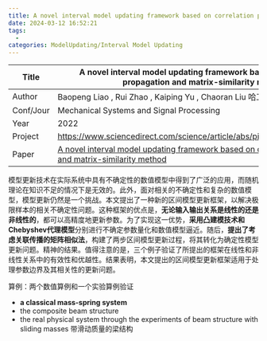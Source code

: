 ```yaml
---
title: A novel interval model updating framework based on correlation propagation and matrix-similarity method
date: 2024-03-12 16:52:21
tags:
  - 
categories: ModelUpdating/Interval Model Updating
---
```


| Title     | A novel interval model updating framework based on correlation propagation and matrix-similarity method                                                                                                 |
| --------- | ------------------------------------------------------------------------------------------------------------------------------------------------------------------------------------------------------- |
| Author    | Baopeng Liao , Rui Zhao , Kaiping Yu , Chaoran Liu 哈工大                                                                                                                                                  |
| Conf/Jour | Mechanical Systems and Signal Processing                                                                                                                                                                |
| Year      | 2022                                                                                                                                                                                                    |
| Project   | https://www.sciencedirect.com/science/article/abs/pii/S0888327021004313                                                                                                                                 |
| Paper     | [A novel interval model updating framework based on correlation propagation and matrix-similarity method](https://readpaper.com/pdf-annotate/note?pdfId=2202716203238606336&noteId=2202716355810672896) |

<!-- more -->

模型更新技术在实际系统中具有不确定性的数值模型中得到了广泛的应用，而随机理论在知识不足的情况下是无效的。此外，面对相关的不确定性和复杂的数值模型，模型更新仍然是一个挑战。本文提出了一种新的区间模型更新框架，以解决极限样本的相关不确定性问题。这种框架的优点是，**无论输入输出关系是线性的还是非线性的**，都可以高精度地更新参数。为了实现这一优势，**采用凸建模技术和Chebyshev代理模型**分别进行不确定参数量化和数值模型逼近。随后，**提出了考虑关联传播的矩阵相似法**，构建了两步区间模型更新过程，将其转化为确定性模型更新问题。精神的结果。值得注意的是，三个例子验证了所提出的框架在线性和非线性关系中的有效性和优越性。结果表明，本文提出的区间模型更新框架适用于处理参数边界及其相关性的更新问题。

算例：两个数值算例和一个实验算例验证
- **a classical mass-spring system**
- the composite beam structure
- the real physical system through the experiments of beam structure with sliding masses 带滑动质量的梁结构